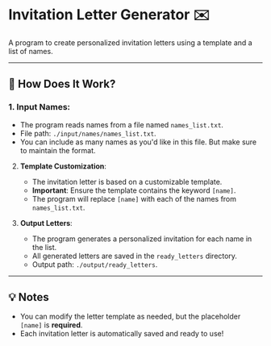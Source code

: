 # Invitation Letter Generator ✉️

A program to create personalized invitation letters using a template and a list of names.

---

## 📘 How Does It Work?

### 1. Input Names:
   - The program reads names from a file named `names_list.txt`.  
   - File path: `./input/names/names_list.txt`.
   - You can include as many names as you'd like in this file. But make sure to maintain the format.

2. **Template Customization**:
   - The invitation letter is based on a customizable template.  
   - **Important**: Ensure the template contains the keyword `[name]`.  
   - The program will replace `[name]` with each of the names from `names_list.txt`.

3. **Output Letters**:
   - The program generates a personalized invitation for each name in the list.  
   - All generated letters are saved in the `ready_letters` directory.  
   - Output path: `./output/ready_letters`.

---

## 💡 Notes

- You can modify the letter template as needed, but the placeholder `[name]` is **required**.  
- Each invitation letter is automatically saved and ready to use!
